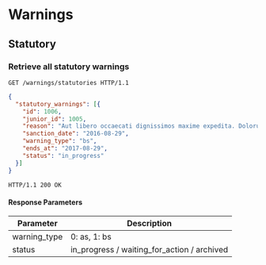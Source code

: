# Warnings
## Statutory
### Retrieve all statutory warnings

```http
GET /warnings/statutories HTTP/1.1
```

```json
{
  "statutory_warnings": [{
    "id": 1006,
    "junior_id": 1005,
    "reason": "Aut libero occaecati dignissimos maxime expedita. Dolorum asperiores vel. Qui sapiente ut. Odio a sint voluptate. Aperiam consequatur ducimus nihil harum non omnis.",
    "sanction_date": "2016-08-29",
    "warning_type": "bs",
    "ends_at": "2017-08-29",
    "status": "in_progress"
  }]
}
```

```http
HTTP/1.1 200 OK
```

#### Response Parameters

Parameter               | Description
----------------------- | ------
warning_type            | 0: as, 1: bs
status                  | in_progress / waiting_for_action / archived
